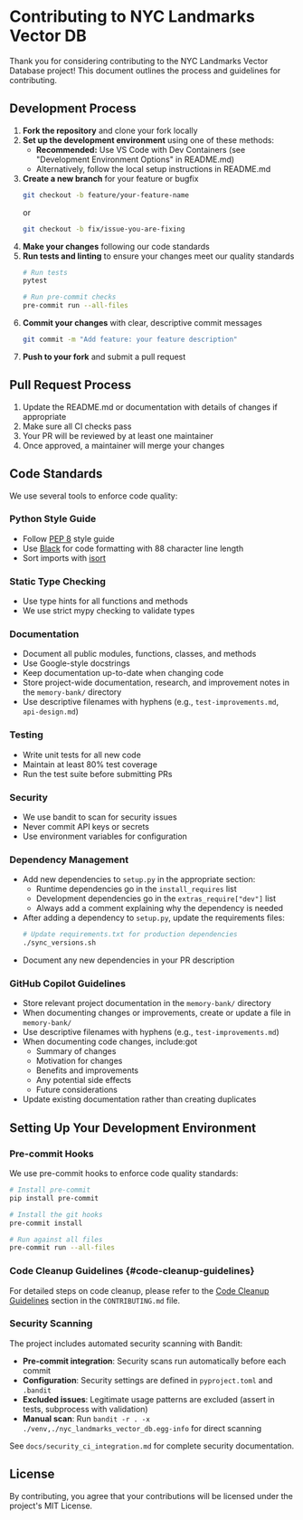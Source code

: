 # Contributing to NYC Landmarks Vector DB

Thank you for considering contributing to the NYC Landmarks Vector Database project!
This document outlines the process and guidelines for contributing.

## Development Process

1. **Fork the repository** and clone your fork locally
1. **Set up the development environment** using one of these methods:
   - **Recommended:** Use VS Code with Dev Containers (see "Development Environment
     Options" in README.md)
   - Alternatively, follow the local setup instructions in README.md
1. **Create a new branch** for your feature or bugfix
   ```bash
   git checkout -b feature/your-feature-name
   ```
   or
   ```bash
   git checkout -b fix/issue-you-are-fixing
   ```
1. **Make your changes** following our code standards
1. **Run tests and linting** to ensure your changes meet our quality standards
   ```bash
   # Run tests
   pytest

   # Run pre-commit checks
   pre-commit run --all-files
   ```
1. **Commit your changes** with clear, descriptive commit messages
   ```bash
   git commit -m "Add feature: your feature description"
   ```
1. **Push to your fork** and submit a pull request

## Pull Request Process

1. Update the README.md or documentation with details of changes if appropriate
1. Make sure all CI checks pass
1. Your PR will be reviewed by at least one maintainer
1. Once approved, a maintainer will merge your changes

## Code Standards

We use several tools to enforce code quality:

### Python Style Guide

- Follow [PEP 8](https://www.python.org/dev/peps/pep-0008/) style guide
- Use [Black](https://black.readthedocs.io/) for code formatting with 88 character line
  length
- Sort imports with [isort](https://pycqa.github.io/isort/)

### Static Type Checking

- Use type hints for all functions and methods
- We use strict mypy checking to validate types

### Documentation

- Document all public modules, functions, classes, and methods
- Use Google-style docstrings
- Keep documentation up-to-date when changing code
- Store project-wide documentation, research, and improvement notes in the
  `memory-bank/` directory
- Use descriptive filenames with hyphens (e.g., `test-improvements.md`, `api-design.md`)

### Testing

- Write unit tests for all new code
- Maintain at least 80% test coverage
- Run the test suite before submitting PRs

### Security

- We use bandit to scan for security issues
- Never commit API keys or secrets
- Use environment variables for configuration

### Dependency Management

- Add new dependencies to `setup.py` in the appropriate section:
  - Runtime dependencies go in the `install_requires` list
  - Development dependencies go in the `extras_require["dev"]` list
  - Always add a comment explaining why the dependency is needed
- After adding a dependency to `setup.py`, update the requirements files:
  ```bash
  # Update requirements.txt for production dependencies
  ./sync_versions.sh
  ```
- Document any new dependencies in your PR description

### GitHub Copilot Guidelines

- Store relevant project documentation in the `memory-bank/` directory
- When documenting changes or improvements, create or update a file in `memory-bank/`
- Use descriptive filenames with hyphens (e.g., `test-improvements.md`)
- When documenting code changes, include:got
  - Summary of changes
  - Motivation for changes
  - Benefits and improvements
  - Any potential side effects
  - Future considerations
- Update existing documentation rather than creating duplicates

## Setting Up Your Development Environment

### Pre-commit Hooks

We use pre-commit hooks to enforce code quality standards:

```bash
# Install pre-commit
pip install pre-commit

# Install the git hooks
pre-commit install

# Run against all files
pre-commit run --all-files
```

### Code Cleanup Guidelines {#code-cleanup-guidelines}

For detailed steps on code cleanup, please refer to the [Code Cleanup Guidelines](../../CONTRIBUTING.md#code-cleanup-guidelines) section in the `CONTRIBUTING.md` file.

### Security Scanning

The project includes automated security scanning with Bandit:

- **Pre-commit integration**: Security scans run automatically before each commit
- **Configuration**: Security settings are defined in `pyproject.toml` and `.bandit`
- **Excluded issues**: Legitimate usage patterns are excluded (assert in tests, subprocess with validation)
- **Manual scan**: Run `bandit -r . -x ./venv,./nyc_landmarks_vector_db.egg-info` for direct scanning

See `docs/security_ci_integration.md` for complete security documentation.

## License

By contributing, you agree that your contributions will be licensed under the project's
MIT License.
